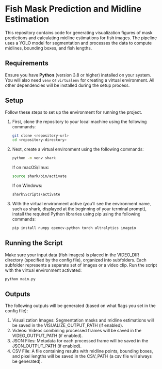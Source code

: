 # Fish Mask Prediction and Midline Estimation

This repository contains code for generating visualization figures of mask predictions and calculating midline estimations for fish images. The pipeline uses a YOLO model for segmentation and processes the data to compute midlines, bounding boxes, and fish lengths.

## Requirements

Ensure you have **Python** (version 3.8 or higher) installed on your system. You will also need `venv` or `virtualenv` for creating a virtual environment. All other dependencies will be installed during the setup process.

## Setup

Follow these steps to set up the environment for running the project. 

1. First, clone the repository to your local machine using the following commands:
    ```bash
    git clone <repository-url>
    cd <repository-directory>
    ```

2. Next, create a virtual environment using the following commands:
    ```bash
    python -m venv shark
    ```

    If on macOS/linux:
    ```bash
    source shark/bin/activate
    ```

    If on Windows:
    ```bash
    shark\Scripts\activate
    ```

3. With the virtual environment active (you’ll see the environment name, such as shark, displayed at the beginning of your terminal prompt), install the required Python libraries using pip using the following commands:
    ```bash
    pip install numpy opencv-python torch ultralytics imageio
    ```

## Running the Script

Make sure your input data (fish images) is placed in the VIDEO_DIR directory (specified by the config file), organized into subfolders. Each subfolder represents a separate set of images or a video clip. Run the script with the virtual environment activated:
```bash
python main.py
```

## Outputs
The following outputs will be generated (based on what flags you set in the config file):

1. Visualization Images: Segmentation masks and midline estimations will be saved in the VISUALIZE_OUTPUT_PATH (if enabled).
2. Videos: Videos combining processed frames will be saved in the VIDEO_OUTPUT_PATH (if enabled).
3. JSON Files: Metadata for each processed frame will be saved in the JSON_OUTPUT_PATH (if enabled).
4. CSV File: A file containing results with midline points, bounding boxes, and pixel lengths will be saved in the CSV_PATH (a csv file will always be generated).